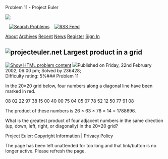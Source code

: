 







Problem 11 - Project Euler










![](themes/20210213/logo_default.png)

   [![Search Problems](images/icons/search_engine.png "Search Problems")](search)    [![RSS Feed](images/icons/news_feed.png "RSS Feed")](rss2_euler.xml)

 

[About](about "About")
[Archives](archives "Archives")
[Recent](recent "Recent")
[News](news "News")
[Register](register "Register")
[Sign In](sign_in "Sign In")

 

![projecteuler.net](images/clipart/print_page_logo.png)
Largest product in a grid
-------------------------

[![](images/icons/file_html.png "Show HTML problem content")](minimal=11) ![](images/icons/info.png)Published on Friday, 22nd February 2002, 06:00 pm; Solved by 236428;  
Difficulty rating: 5%### Problem 11



In the 20×20 grid below, four numbers along a diagonal line have been marked in red.



08 02 22 97 38 15 00 40 00 75 04 05 07 78 52 12 50 77 91 08  



The product of these numbers is 26 × 63 × 78 × 14 = 1788696.


What is the greatest product of four adjacent numbers in the same direction (up, down, left, right, or diagonally) in the 20×20 grid?


  

  
 
 

Project Euler: [Copyright Information](copyright) | [Privacy Policy](privacy)
 


The page has been left unattended for too long and that link/button is no longer active. Please refresh the page.



 



